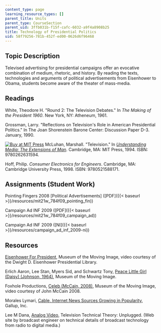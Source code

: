 ```yaml
---
content_type: page
learning_resource_types: []
parent_title: Units
parent_type: CourseSection
parent_uid: 3ffb031b-f15f-cafc-6032-a9f4a8908b25
title: Technology of Presidential Politics
uid: 58f79256-781b-452f-ed00-0626d6f96468
---
```


Topic Description
-----------------

Televised advertising for presidential campaigns offer an evocative combination of medium, rhetoric, and history. By reading the texts, technologies and arguments of political advertisements from Eisenhower to Obama, students become aware of the theater of mass-media.

Readings
--------

White, Theodore H. "Round 2: The Television Debates." In _The Making of the President 1960_. New York, NY: Atheneum, 1961.

Grossman, Larry. "Reflections on Television's Role in American Presidential Politics." In The Joan Shorenstein Barone Center: Discussion Paper D-3. January, 1990.

[![Buy at MIT Press](/images/mp_logo.gif)](https://mitpress.mit.edu/9780262631594) McLuhan, Marshall. "Television." In [_Understanding Media: The Extensions of Man_](https://mitpress.mit.edu/9780262631594). Cambridge, MA: MIT Press, 1994. ISBN: 9780262631594.

Hoff, Philip. _Consumer Electronics for Engineers_. Cambridge, MA: Cambridge University Press, 1998. ISBN: 9780521588171.

Assignments (Student Work)
--------------------------

Pointing Fingers 2008 \[Political Advertisements\] ([PDF]({{< baseurl >}}/resources/mit21w_784f09_pointing_fin))

Campaign Ad INF 2009 ([PDF]({{< baseurl >}}/resources/mit21w_784f09_campaign_ad))

Campaign Ad INF 2009 ([NI]({{< baseurl >}}/resources/campaign_ad_inf_2009-ni))

Resources
---------

[Eisenhower For President](http://www.livingroomcandidate.org/commercials/1952/ike-for-president), Museum of the Moving Image, video courtesy of the Dwight D. Eisenhower Presidential Library.

Erlich Aaron, Lee Stan, Myers Sid, and Schwartz Tony, [Peace Little Girl (Daisy) (Johnson, 1964)](http://www.livingroomcandidate.org/commercials/1964/peace-little-girl-daisy), Museum of the Moving Image.

Foxhole Productions, [Celeb (McCain, 2008)](http://www.livingroomcandidate.org/commercials/2008/celeb), Museum of the Moving Image, video courtesy of John McCain 2008.

Morales Lymari, [Cable, Internet News Sources Growing in Popularity](http://www.gallup.com/poll/113314/cable-internet-news-sources-growing-popularity.aspx), Gallup, Inc.

Lee M Dana, [Analog Video](http://www.danalee.ca/ttt/analog_video.htm), Television Technical Theory: Unplugged. (Web site by broadcast engineer on technical details of broadcast technology from radio to digital media.)